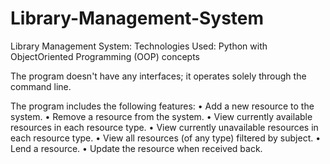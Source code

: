 # Library-Management-System
Library Management System: Technologies Used: Python with ObjectOriented Programming (OOP) concepts

The program doesn't have any interfaces; it operates solely through the command line.

The program includes the following features:
• Add a new resource to the system.
• Remove a resource from the system.
• View currently available resources in each resource type.
• View currently unavailable resources in each resource type.
• View all resources (of any type) filtered by subject.
• Lend a resource.
• Update the resource when received back.






